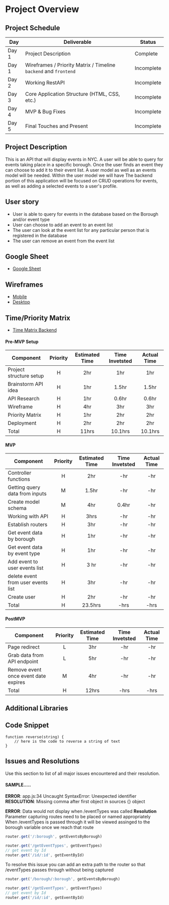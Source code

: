 # Project Overview


## Project Schedule

|  Day | Deliverable | Status
|---|---| ---|
|Day 1| Project Description | Complete
|Day 1| Wireframes / Priority Matrix / Timeline `backend` and `frontend`| Incomplete
|Day 2| Working RestAPI | Incomplete
|Day 3| Core Application Structure (HTML, CSS, etc.) | Incomplete
|Day 4| MVP & Bug Fixes | Incomplete
|Day 5| Final Touches and Present | Incomplete

## Project Description

This is an API that will display events in NYC. A user will be able to query for events taking place in a specific borough. Once the user finds an event they can choose to add it to their event list.  A user model as well as an events model will be needed. Within the user model we will have The backend portion of this application will be focused on CRUD operations for events, as well as adding a selected events to a user's profile. 

## User story

- User is able to query for events in the database based on the Borough and/or event type
- User can choose to add an event to an event list
- The user can look at the event list for any particular person that is registered in the database
- The user can remove an event from the event list

## Google Sheet

- [Google Sheet](https://docs.google.com/spreadsheets/d/1DRhpnHYU-LVnRYKSALXm_xbMCZ3FsTs6Zl-VJ1MU49E/edit#gid=0)


## Wireframes

- [Mobile](https://res.cloudinary.com/jcloud3zf/image/upload/v1596216790/project2-api/p2-mobile_ih9xem.png)
- [Desktop](https://res.cloudinary.com/jcloud3zf/image/upload/v1596221033/project2-api/p2-desktop_vwoklx.png)

## Time/Priority Matrix

- [Time Matrix Backend](https://res.cloudinary.com/jcloud3zf/image/upload/v1596222842/project2-api/matrix_vgwmkj.png)

#### Pre-MVP Setup
| Component | Priority | Estimated Time | Time Invetsted | Actual Time |
| --- | :---: |  :---: | :---: | :---: |
| Project structure setup| H| 2hr| 1hr| 1hr|
| Brainstorm API idea |H| 1hr| 1.5hr| 1.5hr|
| API Research| H| 1hr| 0.6hr| 0.6hr|
| Wireframe| H| 4hr| 3hr| 3hr|
| Priority Matrix| H| 1hr| 2hr| 2hr|
| Deployment| H| 2hr| 2hr| 2hr|
| Total | H | 11hrs| 10.1hrs | 10.1hrs |


#### MVP
| Component | Priority | Estimated Time | Time Invetsted | Actual Time |
| --- | :---: |  :---: | :---: | :---: |
| Controller functions | H | 2hr | -hr | -hr|
| Getting query data from inputs | M | 1.5hr| -hr | -hr |
| Create model schema| M | 4hr | 0.4hr | -hr|
| Working with API | H | 3hrs| -hr | -hr |
| Establish routers | H | 3hr | -hr | -hr|
| Get event data by borough| H | 1hr| -hr| -hr|
| Get event data by event type | H | 1hr | -hr| -hr|
| Add event to user events list | H | 3 hr| -hr | -hr|
| delete event from user events list | H | 3hr| -hr| -hr|
| Create user | H | 2hr| -hr| -hr|
| Total | H | 23.5hrs| -hrs | -hrs |

#### PostMVP
| Component | Priority | Estimated Time | Time Invetsted | Actual Time |
| --- | :---: |  :---: | :---: | :---: |
| Page redirect | L | 3hr | -hr | -hr|
| Grab data from API endpoint | L | 5hr | -hr | -hr|
| Remove event once event date expires | M | 4hr| -hr| -hr|
| Total | H | 12hrs| -hrs | -hrs |

## Additional Libraries
## Code Snippet

```
function reverse(string) {
	// here is the code to reverse a string of text
}
```

## Issues and Resolutions
 Use this section to list of all major issues encountered and their resolution.

#### SAMPLE.....
**ERROR**: app.js:34 Uncaught SyntaxError: Unexpected identifier                                
**RESOLUTION**: Missing comma after first object in sources {} object

**ERROR**: Data would not display when /eventTypes was called
**Resolution** Parameter capturing routes need to be placed or named appropriately
When /eventTypes is passed through it will be viewed assinged to the borough variable once we reach that route 
```js
router.get('/:borough', getEventsByBorough)

router.get('/getEventTypes', getEventTypes)
// get event by Id
router.get('/id/:id', getEventById)
```
To resolve this issue you can add an extra path to the router so that /eventTypes passes through without being captured
```js
router.get('/borough/:borough', getEventsByBorough)

router.get('/getEventTypes', getEventTypes)
// get event by Id
router.get('/id/:id', getEventById)
```


